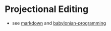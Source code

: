 # Projectional Editing

- see [markdown](markdown) and [babylonian-programming](babylonian-programming.md)